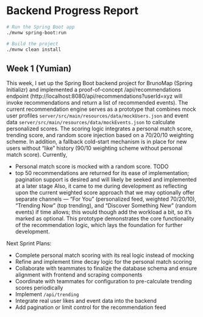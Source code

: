 # Backend Progress Report

```bash
# Run the Spring Boot app
./mvnw spring-boot:run

# Build the project
./mvnw clean install
```

## Week 1 (Yumian)

This week, I set up the Spring Boot backend project for BrunoMap (Spring Initializr) and implemented a proof-of-concept /api/recommendations endpoint (http://localhost:8080/api/recommendations?userId=xyz will invoke recommendations and return a list of recommended events). The current recommendation engine serves as a prototype that combines mock user profiles `server/src/main/resources/data/mockUsers.json` and event data `server/src/main/resources/data/mockEvents.json` to calculate personalized scores. The scoring logic integrates a personal match score, trending score, and random score injection based on a 70/20/10 weighting scheme. In addition, a fallback cold-start mechanism is in place for new users without “like” history (90/10 weighting scheme without personal match score). Currently,

- Personal match score is mocked with a random score. TODO
- top 50 recommendations are returned for its ease of implementation; pagination support is desired and will likely be seeked and implemented at a later stage
  Also, it came to me during development as reflecting upon the current weighted score approach that we may optionally offer separate channels — “For You” (personalized feed, weighted 70/20/10), “Trending Now” (top trending), and “Discover Something New” (random events) if time allows; this would though add the workload a bit, so it’s marked as optional.
  This prototype demonstrates the core functionality of the recommendation logic, which lays the foundation for further development.

Next Sprint Plans:

- Complete personal match scoring with its real logic instead of mocking
- Refine and implement time decay logic for the personal match scoring
- Collaborate with teammates to finalize the database schema and ensure alignment with frontend and scraping components
- Coordinate with teammates for configuration to pre-calculate trending scores periodically
- Implement `/api/trending`
- Integrate real user likes and event data into the backend
- Add pagination or limit control for the recommendation feed
